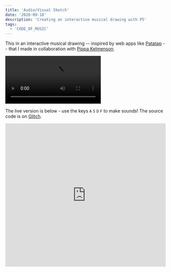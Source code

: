 ```yaml
---
title: 'Audio/Visual Sketch'
date: '2020-09-18'
description: 'Creating an interactive musical drawing with P5'
tags:
  - 'CODE_OF_MUSIC'
---
```


This in an interactive musical drawing -- inspired by web apps like [Patatap](https://patatap.com/) -- that I made in collaboration with [Pippa Kelmenson](https://www.pippakelmenson.com).

<p>
<video controls name="AV Insturment" src="av-instrument.webm"></video>
</p>

The live version is below - use the keys `A` `S` `D` `F` to make sounds! The source code is on [Glitch](https://glitch.com/edit/#!/pipedit).

<div class="glitch-embed-wrap" style="height: 450px; width: 100%;">
  <iframe
    src="https://glitch.com/embed/#!/embed/pipedit?path=index.html&previewSize=100"
    title="pipedit on Glitch"
    allow="geolocation; microphone; camera; midi; vr; encrypted-media"
    style="height: 100%; width: 100%; border: 0;">
  </iframe>
</div>
